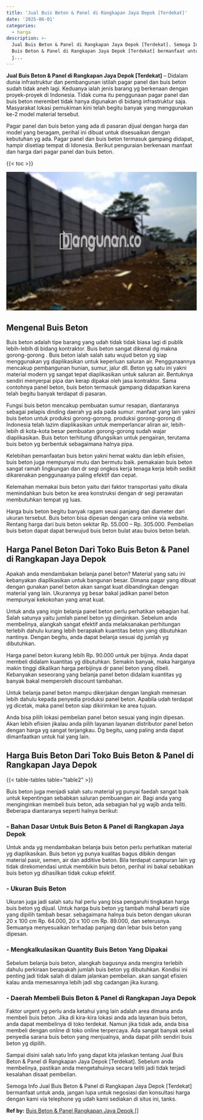 ```yaml
---
title: 'Jual Buis Beton & Panel di Rangkapan Jaya Depok [Terdekat]'
date: '2025-06-01'
categories:
  - harga
description: >-
  Jual Buis Beton & Panel di Rangkapan Jaya Depok [Terdekat]. Semoga Info Jual
  Buis Beton & Panel di Rangkapan Jaya Depok [Terdekat] bermanfaat untuk anda,
  j...
---
```


**Jual Buis Beton & Panel di Rangkapan Jaya Depok \[Terdekat\]** – Didalam dunia infrastruktur dan pembangunan istilah pagar panel dan buis beton sudah tidak aneh lagi. Keduanya ialah jenis barang yg berkenaan dengan proyek-proyek di Indonesia. Tidak cuma itu penggunaan pagar panel dan buis beton merembet tidak hanya digunakan di bidang infrastruktur saja. Masyarakat lokasi pemukiman kini telah begitu banyak yang menggunakan ke-2 model material tersebut.

Pagar panel dan buis beton yang ada di pasaran dijual dengan harga dan model yang beragam, perihal ini dibuat untuk disesuaikan dengan kebutuhan yg ada. Pagar panel dan buis beton termasuk gampang didapat, hampir disetiap tempat di Idonesia. Berikut penguraian berkenaan manfaat dan harga dari pagar panel dan buis beton.

{{< toc >}}

![Jual Buis Beton & Panel di Rangkapan Jaya Depok [Terdekat]](/images/jual-panel-buis-beton-murah-48.png)

## Mengenal Buis Beton

Buis beton adalah tipe barang yang udah tidak tidak biasa lagi di publik lebih-lebih di bidang kontraktor. Buis beton sangat dikenal dg makna gorong-gorong . Buis beton ialah salah satu wujud beton yg siap menggunakan yg diaplikasikan untuk keperluan saluran air. Penggunaannya mencakup pembangunan hunian, sumur, jalur dll. Beton yg satu ini yakni material modern yg sangat tepat diaplikasikan untuk saluran air. Bentuknya sendiri menyerpai pipa dan kerap dipakai oleh jasa kontraktor. Sama contohnya panel beton, buis beton termasuk gampang didapatkan karena telah begitu banyak terdapat di pasaran.

Fungsi buis beton mencakup pembuatan sumur resapan, diantaranya sebagai pelapis dinding daerah yg ada pada sumur. manfaat yang lain yakni buis beton untuk produksi gorong-gorong. produksi gorong-gorong di Indonesia telah lazim diaplikasikan untuk memperlancar aliran air, lebih-lebih di kota-kota besar pembuatan gorong-gorong sudah wajar diaplikasikan. Buis beton terhitung difungsikan untuk pengairan, terutama buis beton yg berbentuk sebagaimana halnya pipa.

Kelebihan pemanfaatan buis beton yakni hemat waktu dan lebih efisien, buis beton juga mempunyai mutu dan bermutu baik. pemakaian buis beton sangat ramah lingkungan dan dr segi ongkos kerja tenaga kerja lebih sedikit dikarenakan penggunaanya paling efektif dan cepat.

Kelemahan memakai buis beton yaitu dari faktor transportasi yaitu dikala memindahkan buis beton ke area konstruksi dengan dr segi perawatan membutuhkan tempat yg luas.

Harga buis beton begitu banyak ragam seuai panjang dan diameter dari ukuran tersebut. Buis beton bisa dipesan dengan cara online via website. Rentang harga dari buis beton sekitar Rp. 55.000 – Rp. 305.000. Pembelian buis beton dapat dapat berwujud buis beton bulat atau buios beton belah.

## Harga Panel Beton Dari Toko Buis Beton & Panel di Rangkapan Jaya Depok

Apakah anda mendambakan belanja panel beton? Material yang satu ini kebanyakan diaplikasikan untuk bangunan besar. Dimana pagar yang dibuat dengan gunakan panel beton akan sangat kuat dibandingkan dengan material yang lain. Ukurannya yg besar bakal jadikan panel beton mempunyai kekokohan yang amat kuat.

Untuk anda yang ingin belanja panel beton perlu perhatikan sebagian hal. Salah satunya yaitu jumlah panel beton yg diinginkan. Sebelum anda membelinya, alangkah sangat efektif anda melaksanakan perhitungan terlebih dahulu kurang lebih berapakah kuantitas beton yang dibutuhkan nantinya. Dengan begitu, anda dapat belanja sesuai dg jumlah yg dibutuhkan.

Harga panel beton kurang lebih Rp. 90.000 untuk per bijinya. Anda dapat membeli didalam kuantitas yg dibutuhkan. Semakin banyak, maka harganya makin tinggi dikalikan harga perbijinya dr panel beton yang dibeli. Kebanyakan seseorang yang belanja panel beton didalam kuantitas yg banyak bakal memperoleh discount tambahan.

Untuk belanja panel beton mampu dikerjakan dengan langkah memesan lebih dahulu kepada penyedia produksi panel beton. Apabila udah terdapat yg dicetak, maka panel beton siap dikirimkan ke area tujuan.

Anda bisa pilih lokasi pembelian panel beton sesuai yang ingin dipesan. Akan lebih efisien jikalau anda pilih layanan layanan distributor panel beton dengan harga yg sangat terjangkau. Dg begitu, uang paling anda dapat dimanfaatkan untuk hal yang lain.

## Harga Buis Beton Dari Toko Buis Beton & Panel di Rangkapan Jaya Depok

{{< table-tables table="table2" >}}

Buis beton juga menjadi salah satu material yg punyai faedah sangat baik untuk kepentingan sebabkan saluran pembuangan air. Bagi anda yang menginginkan membeli buis beton, ada sebagian hal yg wajib anda teliti. Beberapa diantaranya seperti halnya berikut:

### \- Bahan Dasar Untuk Buis Beton & Panel di Rangkapan Jaya Depok

Untuk anda yg mendambakan belanja buis beton perlu perhatikan material yg diaplikasikan. Buis beton yg punya kualitas bagus dibikin dengan material pasir, semen, air dan additive beton. Bila terdapat campuran lain yg tidak direkomendasi untuk membikin buis beton, perihal ini bakal sebabkan buis beton yg dihasilkan tidak cukup efektif.

### \- Ukuran Buis Beton

Ukuran juga jadi salah satu hal perlu yang bisa pengaruhi tingkatan harga buis beton yg dijual. Untuk harga buis beton yg tambah mahal berarti size yang dipilih tambah besar. sebagaimana halnya buis beton dengan ukuran 20 x 100 cm Rp. 64.000, 20 x 100 cm Rp. 89.000, dan seterusnya. Semuanya menyesuaikan terhadap panjang dan lebar buis beton yang dipesan.

### \- Mengkalkulasikan Quantity Buis Beton Yang Dipakai

Sebelum belanja buis beton, alangkah bagusnya anda mengira terlebih dahulu perkiraan berapakah jumlah buis beton yg dibutuhkan. Kondisi ini penting jadi tidak salah di dalam jalankan pembelian. akan sangat efisien kalau anda memesannya lebih jadi sbg cadangan jika kurang.

### \- Daerah Membeli Buis Beton & Panel di Rangkapan Jaya Depok

Faktor urgent yg perlu anda ketahui yang lain adalah area dimana anda membeli buis beton. Jika di kira-kira lokasi anda ada layanan buis beton, anda dapat membelinya di toko terdekat. Namun jika tidak ada, anda bisa membeli dengan online di toko online terpercaya. Ada sangat banyak sekali penyedia sarana buis beton yang menjualnya, anda dapat pilih sendiri buis beton yg dipilih.

Sampai disini salah satu Info yang dapat kita jelaskan tentang Jual Buis Beton & Panel di Rangkapan Jaya Depok \[Terdekat\]. Sebelum anda membelinya, pastikan anda mengetahuinya secara teliti jadi tidak terjadi kesalahan disaat pembelian.

Semoga Info Jual Buis Beton & Panel di Rangkapan Jaya Depok \[Terdekat\] bermanfaat untuk anda, jangan lupa untuk negosiasi dan konsultasi harga dengan kami via telephone yg udah kami sediakan di situs ini, tanks.

**Ref by:** [Buis Beton & Panel Rangkapan Jaya Depok []](https://id.wikipedia.org/wiki/Buis)
